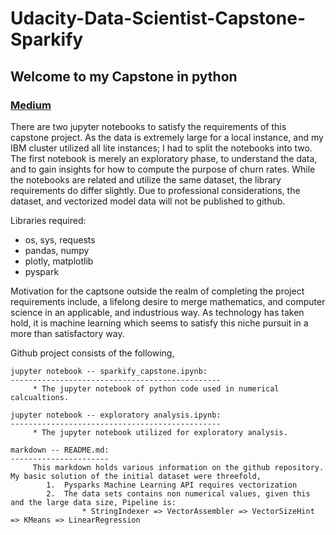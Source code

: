# Udacity-Data-Scientist-Capstone-Sparkify
## Welcome to my Capstone in python
### [Medium](https://esteban-benitez.github.io)

There are two jupyter notebooks to satisfy the requirements of this capstone project.  As the data is extremely large for a local instance, and my IBM cluster utilized all lite instances; I had to split the notebooks into two.  The first notebook is merely an exploratory phase, to understand the data, and to gain insights for how to compute the purpose of churn rates.  While the notebooks are related and utilize the same dataset, the library requirements do differ slightly.  Due to professional considerations, the dataset, and vectorized model data will not be published to github.

Libraries required:

* os, sys, requests
* pandas, numpy
* plotly, matplotlib
* pyspark

Motivation for the captsone outside the realm of completing the project requirements include, a lifelong desire to merge mathematics, and computer science in an applicable, and industrious way.  As technology has taken hold, it is machine learning which seems to satisfy this niche pursuit in a more than satisfactory way.

Github project consists of the following,
    
    jupyter notebook -- sparkify_capstone.ipynb:
    -----------------------------------------------
         * The jupyter notebook of python code used in numerical calcualtions.
         
    jupyter notebook -- exploratory analysis.ipynb:
    -----------------------------------------------
         * The jupyter notebook utilized for exploratory analysis.
 
    markdown -- README.md:
    ----------------------
         This markdown holds various information on the github repository.  My basic solution of the initial dataset were threefold,
            1.  Pysparks Machine Learning API requires vectorization
            2.  The data sets contains non numerical values, given this and the large data size, Pipeline is:
                    * StringIndexer => VectorAssembler => VectorSizeHint => KMeans => LinearRegression
            
